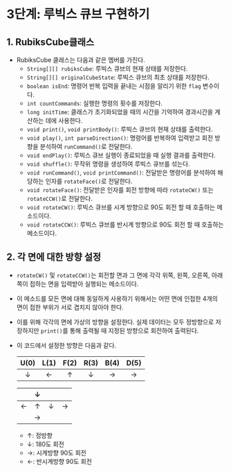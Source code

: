 # 3단계: 루빅스 큐브 구현하기
## 1. RubiksCube클래스
* RubiksCube 클래스는 다음과 같은 멤버를 가진다.
  * `String[][] rubiksCube`: 루빅스 큐브의 현재 상태를 저장한다.
  * `String[][] originalCubeState`: 루빅스 큐브의 최초 상태를 저장한다.
  * `boolean isEnd`: 명령어 반복 입력을 끝내는 시점을 알리기 위한 `flag` 변수이다.
  *  `int countCommands`: 실행한 명령의 횟수를 저장한다.
  *  `long initTime`: 클래스가 초기화되었을 때의 시간을 기억하여 경과시간을 계산하는 데에 사용한다.
  * `void print()`, `void printBody()`: 루빅스 큐브의 현재 상태를 출력한다.
  * `void play()`, `int parseDirection()`: 명령어를 반복하여 입력받고 회전 방향을 분석하여 `runCommand()`로 전달한다.
  * `void endPlay()`: 루빅스 큐브 실행이 종료되었을 때 실행 결과를 출력한다.
  * `void shuffle()`: 무작위 명령을 생성하여 루빅스 큐브를 섞는다. 
  * `void runCommand()`, `void printCommand()`: 전달받은 명령어를 분석하여 해당하는 인자를 `rotateFace()`로 전달한다.
  * `void rotateFace()`: 전달받은 인자를 회전 방향에 따라 `rotateCW()` 또는 `rotateCCW()`로 전달한다.
  * `void rotateCW()`: 루빅스 큐브를 시계 방향으로 90도 회전 할 때 호출하는 메소드이다.
  * `void rotateCCW()`: 루빅스 큐브를 반시계 방향으로 90도 회전 할 때 호출하는 메소드이다.

## 2. 각 면에 대한 방향 설정
* `rotateCW()` 및 `rotateCCW()`는 회전할 면과 그 면에 각각 위쪽, 왼쪽, 오른쪽, 아래쪽이 접하는 면을 입력받아 실행되는 메소드이다.
* 이 메소드를 모든 면에 대해 동일하게 사용하기 위해서는 어떤 면에 인접한 4개의 면이 접한 부위가 서로 겹치지 않아야 한다.
* 이를 위해 각각의 면에 가상의 방향을 설정한다. 실제 데이터는 모두 정방향으로 저장하지만 `print()`를 통해 출력될 때 지정된 방향으로 회전하여 출력된다.
* 이 코드에서 설정한 방향은 다음과 같다.

  |U(0)|L(1)|F(2)|R(3)|B(4)|D(5)|
  |:---:|:---:|:---:|:---:|:---:|:---:|
  |↓|←|↑|↓|→|→|

  |　|↓|　|　|
  |:---:|:---:|:---:|:---:|
  |←|↑|↓|→|
  |　|→|　|　|

  * ↑: 정방향
  * ↓: 180도 회전
  * →: 시계방향 90도 회전
  * ←: 반시계방향 90도 회전
